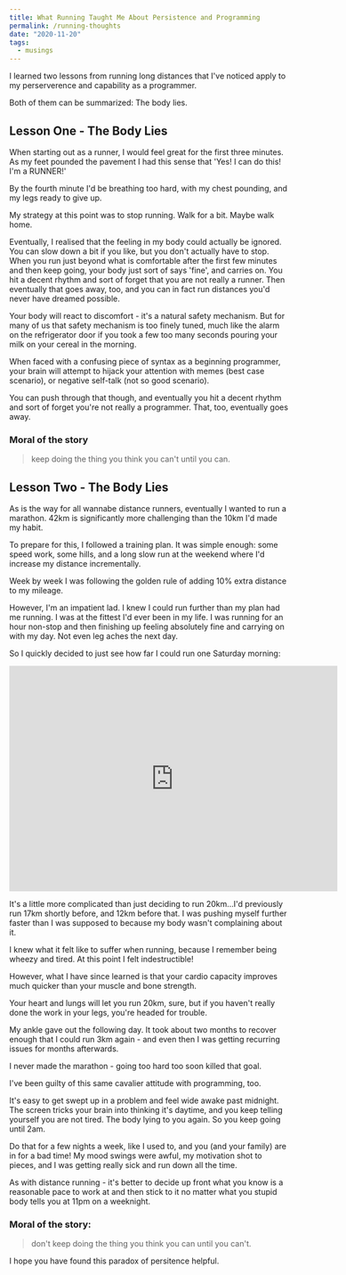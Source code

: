 ```yaml
---
title: What Running Taught Me About Persistence and Programming
permalink: /running-thoughts
date: "2020-11-20"
tags:
  - musings
---
```


I learned two lessons from running long distances that I've noticed apply to my perserverence and capability as a programmer.

Both of them can be summarized: The body lies.

## Lesson One - The Body Lies

When starting out as a runner, I would feel great for the first three minutes. As my feet pounded the pavement I had this sense that 'Yes! I can do this! I'm a RUNNER!'

By the fourth minute I'd be breathing too hard, with my chest pounding, and my legs ready to give up.

My strategy at this point was to stop running. Walk for a bit. Maybe walk home.

Eventually, I realised that the feeling in my body could actually be ignored. You can slow down a bit if you like, but you don't actually have to stop. When you run just beyond what is comfortable after the first few minutes and then keep going, your body just sort of says 'fine', and carries on. You hit a decent rhythm and sort of forget that you are not really a runner. Then eventually that goes away, too, and you can in fact run distances you'd never have dreamed possible.

Your body will react to discomfort - it's a natural safety mechanism. But for many of us that safety mechanism is too finely tuned, much like the alarm on the refrigerator door if you took a few too many seconds pouring your milk on your cereal in the morning.

When faced with a confusing piece of syntax as a beginning programmer, your brain will attempt to hijack your attention with memes (best case scenario), or negative self-talk (not so good scenario).

You can push through that though, and eventually you hit a decent rhythm and sort of forget you're not really a programmer. That, too, eventually goes away.

### Moral of the story

> keep doing the thing you think you can't until you can.

## Lesson Two - The Body Lies

As is the way for all wannabe distance runners, eventually I wanted to run a marathon. 42km is significantly more challenging than the 10km I'd made my habit.

To prepare for this, I followed a training plan. It was simple enough: some speed work, some hills, and a long slow run at the weekend where I'd increase my distance incrementally.

Week by week I was following the golden rule of adding 10% extra distance to my mileage.

However, I'm an impatient lad. I knew I could run further than my plan had me running. I was at the fittest I'd ever been in my life. I was running for an hour non-stop and then finishing up feeling absolutely fine and carrying on with my day. Not even leg aches the next day.

So I quickly decided to just see how far I could run one Saturday morning:

<iframe height='405' width='590' frameborder='0' allowtransparency='true' scrolling='no' src='https://www.strava.com/activities/4241338031/embed/752cf76d9fe8e1b816f14770e970a44816eb5f28'></iframe>

It's a little more complicated than just deciding to run 20km...I'd previously run 17km shortly before, and 12km before that. I was pushing myself further faster than I was supposed to because my body wasn't complaining about it.

I knew what it felt like to suffer when running, because I remember being wheezy and tired. At this point I felt indestructible!

However, what I have since learned is that your cardio capacity improves much quicker than your muscle and bone strength.

Your heart and lungs will let you run 20km, sure, but if you haven't really done the work in your legs, you're headed for trouble.

My ankle gave out the following day. It took about two months to recover enough that I could run 3km again - and even then I was getting recurring issues for months afterwards.

I never made the marathon - going too hard too soon killed that goal.

I've been guilty of this same cavalier attitude with programming, too.

It's easy to get swept up in a problem and feel wide awake past midnight. The screen tricks your brain into thinking it's daytime, and you keep telling yourself you are not tired. The body lying to you again. So you keep going until 2am.

Do that for a few nights a week, like I used to, and you (and your family) are in for a bad time! My mood swings were awful, my motivation shot to pieces, and I was getting really sick and run down all the time.

As with distance running - it's better to decide up front what you know is a reasonable pace to work at and then stick to it no matter what you stupid body tells you at 11pm on a weeknight.

### Moral of the story:

> don't keep doing the thing you think you can until you can't.

I hope you have found this paradox of persitence helpful.
